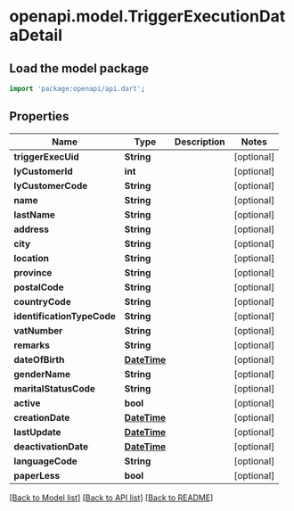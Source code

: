# openapi.model.TriggerExecutionDataDetail

## Load the model package
```dart
import 'package:openapi/api.dart';
```

## Properties
Name | Type | Description | Notes
------------ | ------------- | ------------- | -------------
**triggerExecUid** | **String** |  | [optional] 
**lyCustomerId** | **int** |  | [optional] 
**lyCustomerCode** | **String** |  | [optional] 
**name** | **String** |  | [optional] 
**lastName** | **String** |  | [optional] 
**address** | **String** |  | [optional] 
**city** | **String** |  | [optional] 
**location** | **String** |  | [optional] 
**province** | **String** |  | [optional] 
**postalCode** | **String** |  | [optional] 
**countryCode** | **String** |  | [optional] 
**identificationTypeCode** | **String** |  | [optional] 
**vatNumber** | **String** |  | [optional] 
**remarks** | **String** |  | [optional] 
**dateOfBirth** | [**DateTime**](DateTime.md) |  | [optional] 
**genderName** | **String** |  | [optional] 
**maritalStatusCode** | **String** |  | [optional] 
**active** | **bool** |  | [optional] 
**creationDate** | [**DateTime**](DateTime.md) |  | [optional] 
**lastUpdate** | [**DateTime**](DateTime.md) |  | [optional] 
**deactivationDate** | [**DateTime**](DateTime.md) |  | [optional] 
**languageCode** | **String** |  | [optional] 
**paperLess** | **bool** |  | [optional] 

[[Back to Model list]](../README.md#documentation-for-models) [[Back to API list]](../README.md#documentation-for-api-endpoints) [[Back to README]](../README.md)


